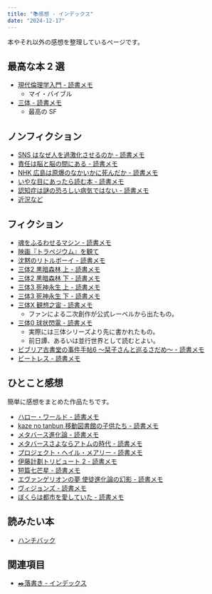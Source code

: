 ```yaml
---
title: "📚感想 - インデックス"
date: "2024-12-17"
---
```


本やそれ以外の感想を整理しているページです。

## 最高な本 2 選

- [現代倫理学入門 - 読書メモ](20241217-introduction-to-modern-ethics.md)
	- マイ・バイブル
- [三体 - 読書メモ](20241217-the-three-body-problem-1.md)
	- 最高の SF

## ノンフィクション

- [SNS はなぜ人を過激化させるのか - 読書メモ](240810-social-media-prism.md)
- [責任は脳と脳の間にある - 読書メモ](240807-whos-in-charge.md)
- [NHK 広島は原爆のなかいかに死んだか - 読書メモ](240806-book-esperanto-nuke.md)
- [いやな目にあったら読む本 - 読書メモ](20241207-a-revenge-manual-for-those-who-hate-someone.md)
- [認知症は謎の恐ろしい病気ではない - 読書メモ](20241208-dementia-is-not-a-mysterious-frightening-disease.md)
- [近況など](240325-current-status.md)

## フィクション

- [魂をふるわせるマシン - 読書メモ](20241208-soul-driver.md)
- [映画『トラペジウム』を観て](240603-trapezium.md)
- [沈黙のリトルボーイ - 読書メモ](20241217-silent-little-boy.md)
- [三体2 黒暗森林 上 - 読書メモ](20241217-the-three-body-problem-2.md)
- [三体2 黒暗森林 下 - 読書メモ](20241217-the-three-body-problem-3.md)
- [三体3 死神永生 上 - 読書メモ](20241217-the-three-body-problem-4.md)
- [三体3 死神永生 下 - 読書メモ](20241217-the-three-body-problem-5.md)
- [三体X 観想之宙 - 読書メモ](20241217-the-three-body-problem-x.md)
	- ファンによる二次創作が公式レーベルから出たもの。
- [三体0 球状閃電 - 読書メモ](20241217-the-three-body-problem-0.md)
	- 実際には三体シリーズより先に書かれたもの。
	- 前日譚、あるいは並行世界として読むとよい。
- [ビブリア古書堂の事件手帖6 〜栞子さんと巡るさだめ〜 - 読書メモ](20241217-biblia-used-bookstore-casebook-6.md)
- [ビートレス - 読書メモ](20241217-beatless.md)

## ひとこと感想

簡単に感想をまとめた作品たちです。

- [ハロー・ワールド - 読書メモ](20241217-hello-world.md)
- [kaze no tanbun 移動図書館の子供たち - 読書メモ](20241217-kaze-no-tanbun-children-at-the-mobile-library.md)
- [メタバース進化論 - 読書メモ](20241217-metaverse-evolution.md)
- [メタバースさよならアトムの時代 - 読書メモ](20241217-metaverse-goodbye-atom-age.md)
- [プロジェクト・ヘイル・メアリー - 読書メモ](20241217-project-hail-mary.md)
- [伊藤計劃トリビュート 2 - 読書メモ](20241217-project-itoh-tribute-2.md)
- [短篇七芒星 - 読書メモ](20241217-short-story-seven-pointed-star.md)
- [エヴァンゲリオンの夢 使徒進化論の幻影 - 読書メモ](20241217-the-dream-of-evangelion-the-illusion-of-the-evolution-of-the-engels.md)
- [ヴィジョンズ - 読書メモ](20241217-visions.md)
- [ぼくらは都市を愛していた - 読書メモ](20241217-we-loved-the-city.md)

## 読みたい本

- [ハンチバック](20241214-hunchback.md)

## 関連項目

- [✒️落書き - インデックス](20241209-scribble-index.md)